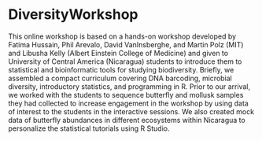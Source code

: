# DiversityWorkshop

This online workshop is based on a hands-on workshop developed by Fatima Hussain, Phil Arevalo, David VanInsberghe, and Martin Polz (MIT) and Libusha Kelly (Albert Einstein College of Medicine) and given to University of Central America (Nicaragua) students to introduce them to statistical and bioinformatic tools for studying biodiversity. Briefly, we assembled a compact curriculum covering DNA barcoding, microbial diversity, introductory statistics, and programming in R. Prior to our arrival, we worked with the students to sequence butterfly and mollusk samples they had collected to increase engagement in the workshop by using data of interest to the students in the interactive sessions. We also created mock data of butterfly abundances in different ecosystems within Nicaragua to personalize the statistical tutorials using R Studio.
